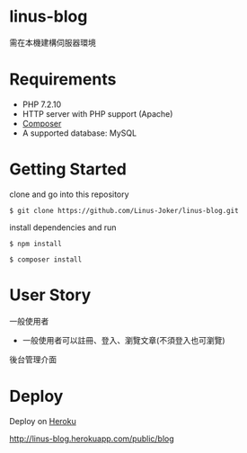 # linus-blog

需在本機建構伺服器環境

# Requirements

- PHP 7.2.10
- HTTP server with PHP support (Apache)
- [Composer](https://getcomposer.org/)
- A supported database: MySQL

# Getting Started

clone and go into this repository

```
$ git clone https://github.com/Linus-Joker/linus-blog.git
```

install dependencies and run

```
$ npm install

$ composer install
```

# User Story

一般使用者
- 一般使用者可以註冊、登入、瀏覽文章(不須登入也可瀏覽)

後台管理介面

# Deploy

Deploy on [Heroku](https://www.heroku.com/)

http://linus-blog.herokuapp.com/public/blog



